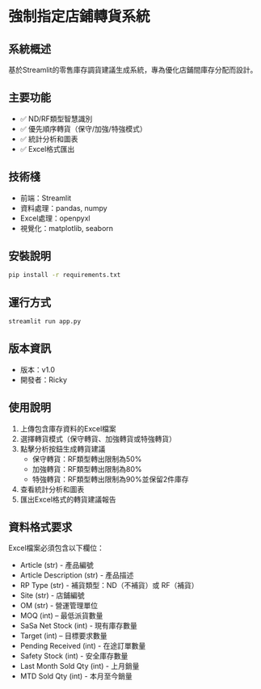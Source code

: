 # 強制指定店鋪轉貨系統

## 系統概述
基於Streamlit的零售庫存調貨建議生成系統，專為優化店鋪間庫存分配而設計。

## 主要功能
- ✅ ND/RF類型智慧識別
- ✅ 優先順序轉貨（保守/加強/特強模式）
- ✅ 統計分析和圖表
- ✅ Excel格式匯出

## 技術棧
- 前端：Streamlit
- 資料處理：pandas, numpy
- Excel處理：openpyxl
- 視覺化：matplotlib, seaborn

## 安裝說明
```bash
pip install -r requirements.txt
```

## 運行方式
```bash
streamlit run app.py
```

## 版本資訊
- 版本：v1.0
- 開發者：Ricky

## 使用說明
1. 上傳包含庫存資料的Excel檔案
2. 選擇轉貨模式（保守轉貨、加強轉貨或特強轉貨）
3. 點擊分析按鈕生成轉貨建議
   - 保守轉貨：RF類型轉出限制為50%
   - 加強轉貨：RF類型轉出限制為80%
   - 特強轉貨：RF類型轉出限制為90%並保留2件庫存
4. 查看統計分析和圖表
5. 匯出Excel格式的轉貨建議報告

## 資料格式要求
Excel檔案必須包含以下欄位：
- Article (str) - 產品編號
- Article Description (str) - 產品描述
- RP Type (str) - 補貨類型：ND（不補貨）或 RF（補貨）
- Site (str) - 店鋪編號
- OM (str) - 營運管理單位
- MOQ (int) – 最低派貨數量
- SaSa Net Stock (int) - 現有庫存數量
- Target (int) – 目標要求數量
- Pending Received (int) - 在途訂單數量
- Safety Stock (int) - 安全庫存數量
- Last Month Sold Qty (int) - 上月銷量
- MTD Sold Qty (int) - 本月至今銷量